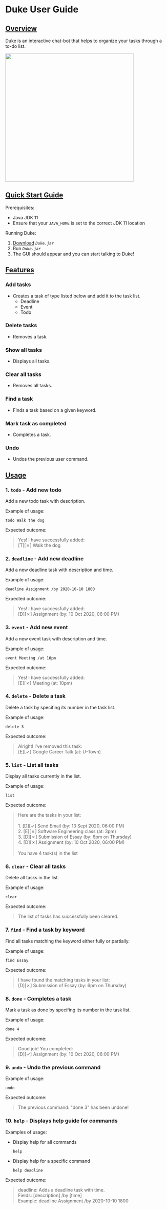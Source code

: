 # Duke User Guide

## <ins>Overview</ins>
Duke is an interactive chat-bot that helps to organize your tasks through a to-do list.

<img src="https://raw.githubusercontent.com/eugene3231/ip/master/docs/Ui.png" width="400">

## <ins>Quick Start Guide</ins>
Prerequisites:

* Java JDK 11
* Ensure that your `JAVA_HOME` is set to the correct JDK 11 location

Running Duke:
  1. [Download](https://github.com/eugene3231/ip/releases) *`Duke.jar`*
  2. Run *`Duke.jar`*
  3. The GUI should appear and you can start talking to Duke!


## <ins>Features</ins>

### Add tasks
* Creates a task of type listed below and add it to the task list.
  - Deadline
  - Event
  - Todo

### Delete tasks
* Removes a task.

### Show all tasks
* Displays all tasks.

### Clear all tasks
* Removes all tasks.

### Find a task
* Finds a task based on a given keyword.

### Mark task as completed
* Completes a task.

### Undo 
* Undos the previous user command.


## <ins>Usage</ins>

### 1. `todo` - Add new todo
Add a new todo task with description. <br/>

Example of usage: 

`todo Walk the dog`

Expected outcome:

>Yes! I have successfully added:
<br/>[T][✗] Walk the dog

### 2. `deadline` - Add new deadline
Add a new deadline task with description and time. <br/>

Example of usage: 

`deadline Assignment /by 2020-10-10 1800`

Expected outcome:

>Yes! I have successfully added:
<br/>[D][✗] Assignment (by: 10 Oct 2020, 06:00 PM)

### 3. `event` - Add new event
Add a new event task with description and time. <br/>

Example of usage: 

`event Meeting /at 10pm`

Expected outcome:

>Yes! I have successfully added: 
<br/>[E][✗] Meeting (at: 10pm)

### 4. `delete` - Delete a task
Delete a task by specifing its number in the task list.

Example of usage: 

`delete 3`

Expected outcome:

>Alright! I've removed this task: 
<br/>[E][✓] Google Career Talk (at: U-Town)

### 5. `list` - List all tasks
Display all tasks currently in the list.

Example of usage: 

`list`

Expected outcome:

>Here are the tasks in your list:
<br/><br/>1. [D][✓] Send Email (by: 13 Sept 2020, 06:00 PM)
<br/>2. [E][✗] Software Engineering class (at: 3pm)
<br/>3. [D][✗] Submission of Essay (by: 6pm on Thursday)
<br/>4. [D][✗] Assignment (by: 10 Oct 2020, 06:00 PM)
<br/><br/>You have 4 task(s) in the list

### 6. `clear` - Clear all tasks
Delete all tasks in the list.

Example of usage: 

`clear`

Expected outcome:

>The list of tasks has successfully been cleared.

### 7. `find` - Find a task by keyword
Find all tasks matching the keyword either fully or partially.

Example of usage: 

`find Essay`

Expected outcome:

>I have found the matching tasks in your list:
<br/>[D][✗] Submission of Essay (by: 6pm on Thursday)

### 8. `done` - Completes a task
Mark a task as done by specifing its number in the task list.

Example of usage: 

`done 4`

Expected outcome:

>Good job! You completed:
<br/>[D][✓] Assignment (by: 10 Oct 2020, 06:00 PM)

### 9. `undo` - Undo the previous command
Example of usage: 

`undo`

Expected outcome:

>The previous command: "done 3" has been undone!

### 10. `help` - Displays help guide for commands
Examples of usage: 
* Display help for all commands

  `help`

* Display help for a specific command

  `help deadline`

Expected outcome:

>deadline: Adds a deadline task with time.
<br/> Fields: [description] /by [time] 
<br/> Example: deadline Assignment /by 2020-10-10 1800
